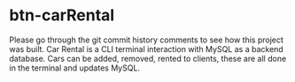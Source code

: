 # btn-carRental
Please go through the git commit history comments to see how this project was built.
Car Rental is a CLI terminal interaction with MySQL as a backend database. 
Cars can be added, removed, rented to clients, these are all done in the terminal and updates MySQL. 

